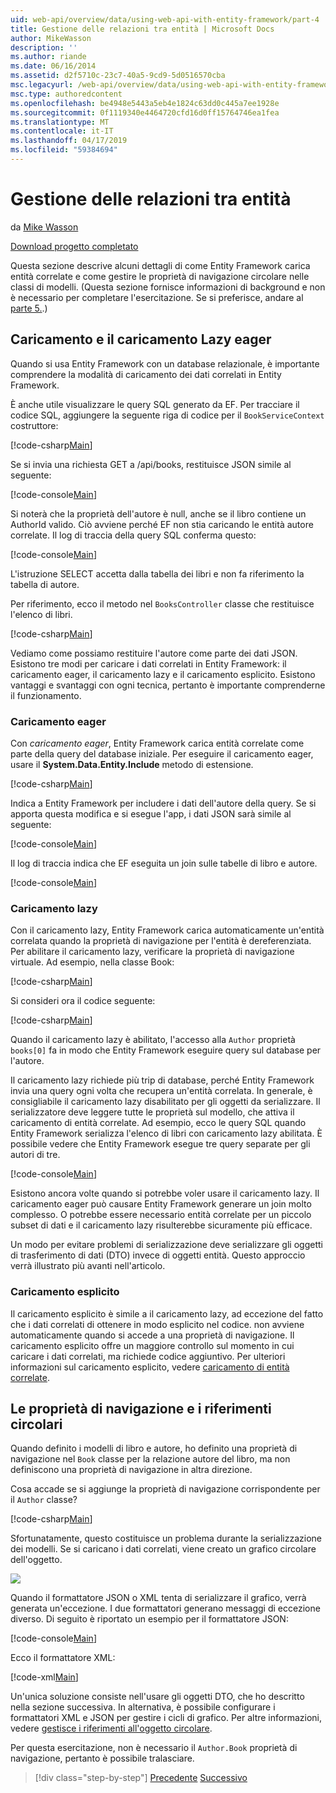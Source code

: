 ```yaml
---
uid: web-api/overview/data/using-web-api-with-entity-framework/part-4
title: Gestione delle relazioni tra entità | Microsoft Docs
author: MikeWasson
description: ''
ms.author: riande
ms.date: 06/16/2014
ms.assetid: d2f5710c-23c7-40a5-9cd9-5d0516570cba
msc.legacyurl: /web-api/overview/data/using-web-api-with-entity-framework/part-4
msc.type: authoredcontent
ms.openlocfilehash: be4948e5443a5eb4e1824c63dd0c445a7ee1928e
ms.sourcegitcommit: 0f1119340e4464720cfd16d0ff15764746ea1fea
ms.translationtype: MT
ms.contentlocale: it-IT
ms.lasthandoff: 04/17/2019
ms.locfileid: "59384694"
---
```

# <a name="handling-entity-relations"></a>Gestione delle relazioni tra entità

da [Mike Wasson](https://github.com/MikeWasson)

[Download progetto completato](https://github.com/MikeWasson/BookService)

Questa sezione descrive alcuni dettagli di come Entity Framework carica entità correlate e come gestire le proprietà di navigazione circolare nelle classi di modelli. (Questa sezione fornisce informazioni di background e non è necessario per completare l'esercitazione. Se si preferisce, andare al [parte 5.](part-5.md).)

## <a name="eager-loading-versus-lazy-loading"></a>Caricamento e il caricamento Lazy eager

Quando si usa Entity Framework con un database relazionale, è importante comprendere la modalità di caricamento dei dati correlati in Entity Framework.

È anche utile visualizzare le query SQL generato da EF. Per tracciare il codice SQL, aggiungere la seguente riga di codice per il `BookServiceContext` costruttore:

[!code-csharp[Main](part-4/samples/sample1.cs)]

Se si invia una richiesta GET a /api/books, restituisce JSON simile al seguente:

[!code-console[Main](part-4/samples/sample2.cmd)]

Si noterà che la proprietà dell'autore è null, anche se il libro contiene un AuthorId valido. Ciò avviene perché EF non stia caricando le entità autore correlate. Il log di traccia della query SQL conferma questo:

[!code-console[Main](part-4/samples/sample3.sql)]

L'istruzione SELECT accetta dalla tabella dei libri e non fa riferimento la tabella di autore.

Per riferimento, ecco il metodo nel `BooksController` classe che restituisce l'elenco di libri.

[!code-csharp[Main](part-4/samples/sample4.cs)]

Vediamo come possiamo restituire l'autore come parte dei dati JSON. Esistono tre modi per caricare i dati correlati in Entity Framework: il caricamento eager, il caricamento lazy e il caricamento esplicito. Esistono vantaggi e svantaggi con ogni tecnica, pertanto è importante comprenderne il funzionamento.

### <a name="eager-loading"></a>Caricamento eager

Con *caricamento eager*, Entity Framework carica entità correlate come parte della query del database iniziale. Per eseguire il caricamento eager, usare il **System.Data.Entity.Include** metodo di estensione.

[!code-csharp[Main](part-4/samples/sample5.cs)]

Indica a Entity Framework per includere i dati dell'autore della query. Se si apporta questa modifica e si esegue l'app, i dati JSON sarà simile al seguente:

[!code-console[Main](part-4/samples/sample6.cmd)]

Il log di traccia indica che EF eseguita un join sulle tabelle di libro e autore.

[!code-console[Main](part-4/samples/sample7.cmd)]

### <a name="lazy-loading"></a>Caricamento lazy

Con il caricamento lazy, Entity Framework carica automaticamente un'entità correlata quando la proprietà di navigazione per l'entità è dereferenziata. Per abilitare il caricamento lazy, verificare la proprietà di navigazione virtuale. Ad esempio, nella classe Book:

[!code-csharp[Main](part-4/samples/sample8.cs?highlight=6)]

Si consideri ora il codice seguente:

[!code-csharp[Main](part-4/samples/sample9.cs)]

Quando il caricamento lazy è abilitato, l'accesso alla `Author` proprietà `books[0]` fa in modo che Entity Framework eseguire query sul database per l'autore.

Il caricamento lazy richiede più trip di database, perché Entity Framework invia una query ogni volta che recupera un'entità correlata. In generale, è consigliabile il caricamento lazy disabilitato per gli oggetti da serializzare. Il serializzatore deve leggere tutte le proprietà sul modello, che attiva il caricamento di entità correlate. Ad esempio, ecco le query SQL quando Entity Framework serializza l'elenco di libri con caricamento lazy abilitata. È possibile vedere che Entity Framework esegue tre query separate per gli autori di tre.

[!code-console[Main](part-4/samples/sample10.sql)]

Esistono ancora volte quando si potrebbe voler usare il caricamento lazy. Il caricamento eager può causare Entity Framework generare un join molto complesso. O potrebbe essere necessario entità correlate per un piccolo subset di dati e il caricamento lazy risulterebbe sicuramente più efficace.

Un modo per evitare problemi di serializzazione deve serializzare gli oggetti di trasferimento di dati (DTO) invece di oggetti entità. Questo approccio verrà illustrato più avanti nell'articolo.

### <a name="explicit-loading"></a>Caricamento esplicito

Il caricamento esplicito è simile a il caricamento lazy, ad eccezione del fatto che i dati correlati di ottenere in modo esplicito nel codice. non avviene automaticamente quando si accede a una proprietà di navigazione. Il caricamento esplicito offre un maggiore controllo sul momento in cui caricare i dati correlati, ma richiede codice aggiuntivo. Per ulteriori informazioni sul caricamento esplicito, vedere [caricamento di entità correlate](https://msdn.microsoft.com/data/jj574232#explicit).

## <a name="navigation-properties-and-circular-references"></a>Le proprietà di navigazione e i riferimenti circolari

Quando definito i modelli di libro e autore, ho definito una proprietà di navigazione nel `Book` classe per la relazione autore del libro, ma non definiscono una proprietà di navigazione in altra direzione.

Cosa accade se si aggiunge la proprietà di navigazione corrispondente per il `Author` classe?

[!code-csharp[Main](part-4/samples/sample11.cs?highlight=7)]

Sfortunatamente, questo costituisce un problema durante la serializzazione dei modelli. Se si caricano i dati correlati, viene creato un grafico circolare dell'oggetto.

![](part-4/_static/image1.png)

Quando il formattatore JSON o XML tenta di serializzare il grafico, verrà generata un'eccezione. I due formattatori generano messaggi di eccezione diverso. Di seguito è riportato un esempio per il formattatore JSON:

[!code-console[Main](part-4/samples/sample12.cmd)]

Ecco il formattatore XML:

[!code-xml[Main](part-4/samples/sample13.xml)]

Un'unica soluzione consiste nell'usare gli oggetti DTO, che ho descritto nella sezione successiva. In alternativa, è possibile configurare i formattatori XML e JSON per gestire i cicli di grafico. Per altre informazioni, vedere [gestisce i riferimenti all'oggetto circolare](../../formats-and-model-binding/json-and-xml-serialization.md#handling_circular_object_references).

Per questa esercitazione, non è necessario il `Author.Book` proprietà di navigazione, pertanto è possibile tralasciare.

> [!div class="step-by-step"]
> [Precedente](part-3.md)
> [Successivo](part-5.md)
